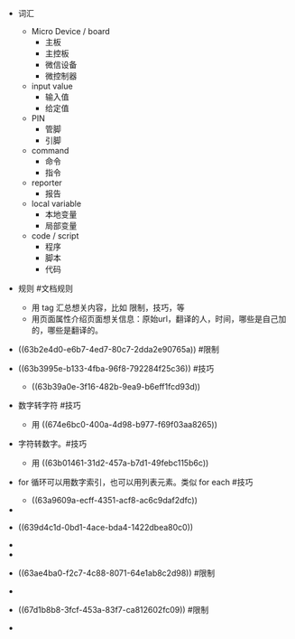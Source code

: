 - 词汇
  
	- Micro Device / board
		- 主板
		- 主控板
		- 微信设备
		- 微控制器
	- input value
		- 输入值
		- 给定值
	- PIN
		- 管脚
		- 引脚
	- command
		- 命令
		- 指令
	- reporter
		- 报告
	- local variable
		- 本地变量
		- 局部变量
	- code / script
		- 程序
		- 脚本
		- 代码
- 规则 #文档规则
	- 用 tag 汇总想关内容，比如 限制，技巧，等
	- 用页面属性介绍页面想关信息：原始url，翻译的人，时间，哪些是自己加的，哪些是翻译的。
- ((63b2e4d0-e6b7-4ed7-80c7-2dda2e90765a)) #限制
- ((63b3995e-b133-4fba-96f8-792284f25c36)) #技巧
  
	- ((63b39a0e-3f16-482b-9ea9-b6eff1fcd93d))
- 数字转字符 #技巧
  
	- 用 ((674e6bc0-400a-4d98-b977-f69f03aa8265))
- 字符转数字。#技巧
  
	- 用 ((63b01461-31d2-457a-b7d1-49febc115b6c))
- for 循环可以用数字索引，也可以用列表元素。类似 for each #技巧
  
	- ((63a9609a-ecff-4351-acf8-ac6c9daf2dfc))
-
- ((639d4c1d-0bd1-4ace-bda4-1422dbea80c0))
-
-
- ((63ae4ba0-f2c7-4c88-8071-64e1ab8c2d98)) #限制
-
- ((67d1b8b8-3fcf-453a-83f7-ca812602fc09)) #限制
-
